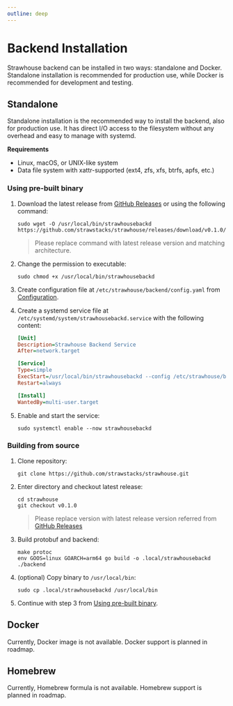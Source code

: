 ```yaml
---
outline: deep
---
```


# Backend Installation

Strawhouse backend can be installed in two ways: standalone and Docker. Standalone installation is recommended for production use, while Docker is recommended for development and testing.

## Standalone

Standalone installation is the recommended way to install the backend, also for production use. It has direct I/O access to the filesystem without any overhead and easy to manage with systemd.

**Requirements**

- Linux, macOS, or UNIX-like system
- Data file system with xattr-supported (ext4, zfs, xfs, btrfs, apfs, etc.)

### Using pre-built binary

1. Download the latest release from [GitHub Releases](https://github.com/strawstacks/strawhouse/releases) or using the following command:
    ```shell
    sudo wget -O /usr/local/bin/strawhousebackd https://github.com/strawstacks/strawhouse/releases/download/v0.1.0/strawhousebackd_linux_arm64
    ```
    > Please replace command with latest release version and matching architecture.
2. Change the permission to executable:
    ```shell
    sudo chmod +x /usr/local/bin/strawhousebackd
    ```
   
3. Create configuration file at `/etc/strawhouse/backend/config.yaml` from [Configuration](/backend/configuration).
4. Create a systemd service file at `/etc/systemd/system/strawhousebackd.service` with the following content:
    ```ini
    [Unit]
    Description=Strawhouse Backend Service
    After=network.target

    [Service]
    Type=simple
    ExecStart=/usr/local/bin/strawhousebackd --config /etc/strawhouse/backend/config.yaml
    Restart=always

    [Install]
    WantedBy=multi-user.target
    ```
5. Enable and start the service:
    ```shell
    sudo systemctl enable --now strawhousebackd
    ```
   
### Building from source

1. Clone repository:
    ```shell
    git clone https://github.com/strawstacks/strawhouse.git
    ```

2. Enter directory and checkout latest release:
    ```shell
    cd strawhouse
    git checkout v0.1.0
    ```
    > Please replace version with latest release version referred from [GitHub Releases](https://github.com/strawstacks/strawhouse/releases)

3. Build protobuf and backend:
    ```shell
    make protoc
    env GOOS=linux GOARCH=arm64 go build -o .local/strawhousebackd ./backend
    ```
   
4. (optional) Copy binary to `/usr/local/bin`:
    ```shell
    sudo cp .local/strawhousebackd /usr/local/bin
    ```
   
5. Continue with step 3 from [Using pre-built binary](#using-pre-built-binary).
   
## Docker

Currently, Docker image is not available. Docker support is planned in roadmap.

## Homebrew

Currently, Homebrew formula is not available. Homebrew support is planned in roadmap.